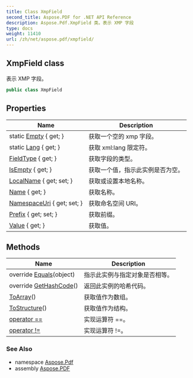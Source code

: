 ```yaml
---
title: Class XmpField
second_title: Aspose.PDF for .NET API Reference
description: Aspose.Pdf.XmpField 类。表示 XMP 字段
type: docs
weight: 11410
url: /zh/net/aspose.pdf/xmpfield/
---
```

## XmpField class

表示 XMP 字段。

```csharp
public class XmpField
```

## Properties

| Name | Description |
| --- | --- |
| static [Empty](../../aspose.pdf/xmpfield/empty/) { get; } | 获取一个空的 xmp 字段。 |
| static [Lang](../../aspose.pdf/xmpfield/lang/) { get; } | 获取 xml:lang 限定符。 |
| [FieldType](../../aspose.pdf/xmpfield/fieldtype/) { get; } | 获取字段的类型。 |
| [IsEmpty](../../aspose.pdf/xmpfield/isempty/) { get; } | 获取一个值，指示此实例是否为空。 |
| [LocalName](../../aspose.pdf/xmpfield/localname/) { get; set; } | 获取或设置本地名称。 |
| [Name](../../aspose.pdf/xmpfield/name/) { get; } | 获取名称。 |
| [NamespaceUri](../../aspose.pdf/xmpfield/namespaceuri/) { get; set; } | 获取命名空间 URI。 |
| [Prefix](../../aspose.pdf/xmpfield/prefix/) { get; set; } | 获取前缀。 |
| [Value](../../aspose.pdf/xmpfield/value/) { get; } | 获取值。 |

## Methods

| Name | Description |
| --- | --- |
| override [Equals](../../aspose.pdf/xmpfield/equals/)(object) | 指示此实例与指定对象是否相等。 |
| override [GetHashCode](../../aspose.pdf/xmpfield/gethashcode/)() | 返回此实例的哈希代码。 |
| [ToArray](../../aspose.pdf/xmpfield/toarray/)() | 获取值作为数组。 |
| [ToStructure](../../aspose.pdf/xmpfield/tostructure/)() | 获取值作为结构。 |
| [operator ==](../../aspose.pdf/xmpfield/op_equality/) | 实现运算符 ==。 |
| [operator !=](../../aspose.pdf/xmpfield/op_inequality/) | 实现运算符 !=。 |

### See Also

* namespace [Aspose.Pdf](../../aspose.pdf/)
* assembly [Aspose.PDF](../../)